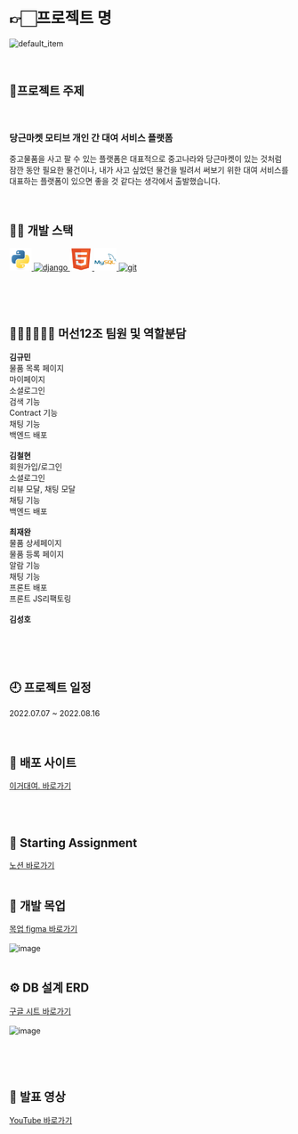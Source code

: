 # 👉🏻프로젝트 명 
![default_item](https://user-images.githubusercontent.com/104349901/180120218-522a246a-b12f-42b5-81b9-092f6a01c8dc.jpg)

<br>  

## 🎨프로젝트 주제
<br>  

### 당근마켓 모티브 개인 간 대여 서비스 플랫폼  
중고물품을 사고 팔 수 있는 플랫폼은 대표적으로 중고나라와 당근마켓이 있는 것처럼 잠깐 동안 필요한 물건이나, 내가 사고 싶었던 물건을 빌려서 써보기 위한 대여 서비스를 대표하는 플랫폼이 있으면 좋을 것 같다는 생각에서 출발했습니다.
<br><br><br>

## ✍🏻 개발 스택
<p align="left"> 
    <a href="https://www.python.org" target="_blank" rel="noreferrer"> 
        <img src="https://raw.githubusercontent.com/devicons/devicon/master/icons/python/python-original.svg" alt="python" width="40" height="40"/> 
    </a> 
    <a href="https://www.djangoproject.com/" target="_blank" rel="noreferrer"> 
        <img src="https://images.velog.io/images/holawan/post/a6998da8-f1f8-4256-94cc-fcb77b2f08b7/django.png" alt="django" width="40" height="40"/> 
    </a> 
    <a href="https://html.spec.whatwg.org/" target="_blank" rel="noreferrer"> 
        <img src="https://raw.githubusercontent.com/devicons/devicon/master/icons/html5/html5-original.svg" alt="html" width="40" height="40"/> 
    </a> 
    <a href="https://www.mysql.com/" target="_blank" rel="noreferrer"> 
        <img src="https://raw.githubusercontent.com/devicons/devicon/master/icons/mysql/mysql-original-wordmark.svg" alt="mysql" width="40" height="40"/> 
    </a> 
    <a href="https://git-scm.com/" target="_blank" rel="noreferrer"> 
        <img src="https://www.vectorlogo.zone/logos/git-scm/git-scm-icon.svg" alt="git" width="40" height="40"/> 
    </a>
</p>
<br><br><br>

## 🤷🏻‍♂️🤷🏻‍♀️ 머선12조 팀원 및 역할분담
<b>김규민</b><br>물품 목록 페이지<br> 마이페이지<br> 소셜로그인<br>검색 기능<br>Contract 기능<br>채팅 기능<br>백엔드 배포<br><br>
<b>김철현</b><br>회원가입/로그인<br> 소셜로그인<br>리뷰 모달, 채팅 모달<br>채팅 기능<br>백엔드 배포<br><br>
<b>최재완</b><br>물품 상세페이지<br>물품 등록 페이지<br>알람 기능<br>채팅 기능<br>프론트 배포<br>프론트 JS리팩토링<br><br>
<b>김성호</b><br><br>
<br><br><br>

## 🕘 프로젝트 일정
2022.07.07 ~ 2022.08.16
<br><br><br>

## 🐲 배포 사이트  
<a href="" target="_blank">이거대여. 바로가기</a>  
<br><br><br>

## 📂 Starting Assignment
<a href="https://quixotic-wok-871.notion.site/S-A-3183ff7202e942099238af3effd956ea">노션 바로가기</a>
<br><br>
## 🔨 개발 목업
<a href="https://www.figma.com/file/cPz3rZf7v9BuIOhLHsL1En/%EC%9D%B4%EA%B1%B0%EB%8C%80%EC%97%AC.-%EB%AA%A9%EC%97%85?node-id=0%3A1">목업 figma 바로가기</a>
<br><br>
![image](https://user-images.githubusercontent.com/104349901/177922961-e16b4030-ba7a-4a69-be7f-76509f629abf.png)
<br><br>

## ⚙ DB 설계 ERD
<a href="https://docs.google.com/spreadsheets/d/1ZLFdnhCmHF1gWQ0VjzHNtW1nglS0MMpMtOdWKkzBeQo/edit?usp=sharing">구글 시트 바로가기</a>  
<br>
![image](https://user-images.githubusercontent.com/104349901/182680832-53d8a2bb-262f-42e4-8869-83bdfd25cb94.png)

<br><br><br>

## 📢 발표 영상
<a href="">YouTube 바로가기</a>
